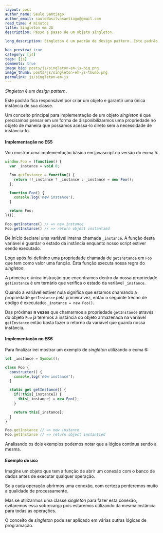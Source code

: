 ```yaml
---
layout: post
author_name: Saulo Santiago
author_email: saulodasilvasantiago@gmail.com
read_time: 4 minutos
title: Singleton em JS
description: Passo a passo de um objeto singleton.

long_description: Singleton é um padrão de design pattern. Este padrão fica responsável por criar um objeto e garantir uma única instância de sua classe.

has_preview: true
category: [js]
tags: [js]
comments: true
image_big: posts/js/singleton-em-js-big.png
image_thumb: posts/js/singleton-em-js-thumb.png
permalink: js/singleton-em-js
---
```


_Singleton_ é um _design pattern_. 

Este padrão fica responsável por criar um objeto e garantir uma única instância de sua classe. 

Um conceito principal para implementação de um objeto _singleton_ é que precisamos pensar em um forma de disponibilizarmos uma propriedade no objeto de maneira que possamos acessa-lo direto sem a necessidade de instancia-lo.

#### Implementação no ES5

Vou mostrar uma implementação básica em javascript na versão do ecma 5:

```js
window.Foo = (function() {
  var _instance = void 0;

  Foo.getInstance = function() {
    return !!_instance ? _instance : _instance = new Foo();
  };

  function Foo() {
    console.log('new instance');
  }

  return Foo;
})();

Foo.getInstance() // => new instance
Foo.getInstance() // => return object instantied
```

De início declarei uma variável interna chamada `_instance`. A função desta variável é guardar o estado da instância enquanto nosso script estiver sendo executado.

Logo após foi definido uma propriedade chamada de `getInstance` em `Foo` que tem como valor uma função. Esta função executa nossa regra do _singleton_. 

A primeira e única instrução que encontramos dentro da nossa propriedade `getInstance` é um ternário que verifica o estado da variável `_instance`. 

Quando a variável estiver nula significa que estamos chamando a propriedade `getInstance` pela primeira vez, então o seguinte trecho de código é executado: `_instance = new Foo()`. 

Das próximas **n vezes** que chamarmos a propriedade `getInstance` através do objeto `Foo` ja teremos a instância do objeto armazenada na variável `getInstance` então basta fazer o retorno da variável que guarda nossa instância.

#### Implementação no ES6

Para finalizar irei mostrar um exemplo de _singleton_ utilizando o ecma 6:

```js
let _instance = Symbol();

class Foo {
  constructor() {
    console.log('new instance');
  }

  static get getInstance() {
    if(!this[_instance]) {
      this[_instance] = new Foo();
    }

    return this[_instance];
  }
}

Foo.getInstance // => new instance
Foo.getInstance // => return object instantied
```

Analisando os dois exemplos podemos notar que a lógica continua sendo a mesma.

#### Exemplo de uso

Imagine um objeto que tem a função de abrir um conexão com o banco de dados antes de executar qualquer operação.

Se a cada operação abrirmos uma conexão, com certeza perderemos muito a qualidade de processamente.

Mas se utilizarmos uma classe _singleton_ para fazer esta conexão, evitaremos essa sobrecarga pois estaremos utilizando da mesma instância para todas as operações.

O conceito de _singleton_ pode ser aplicado em várias outras lógicas de programação.
